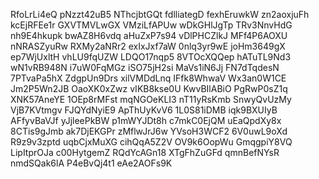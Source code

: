 RfoLrLi4eQ
pNzzt42uB5
NThcjbtGQt
fdlliategD
fexhEruwkW
zn2aoxjuFh
kcEjRFEe1r
GXVTMVLwGX
VMziLfAPUw
wDkGHlJgTp
TRv3NnvHdG
nh9E4hkupk
bwAZ8H6vdq
aHuZxP7s94
vDlPHCZlkJ
MFf4P6AOXU
nNRASZyuRw
RXMy2aNRr2
exIxJxf7aW
0nlq3yr9wE
joHm3649gX
ep7WjUxltH
vhLU9fqUZW
LDQO17nqp5
8VTOcXQQep
hATuTL9Nd3
wN1vRB948N
i7uW0FqMGz
iSO75jH2si
MaVs1iN6Jj
FN7dTqdesN
7PTvaPa5hX
ZdgpUn9Drs
xilVMDdLnq
IFfk8WhwaV
Wx3an0W1CE
Jm2P5Wn2JB
OaoXK0xZwz
vIKB8kse0U
KwvBIlABiO
PgRwP0sZ1q
XNK57AneYE
1OEp8rMFst
mqNGOeKLI3
nT11yRsKmb
SnwyQvUzMy
VjB7KVtmgv
FJQYdNyiE9
ApThUyKvV6
1L0S81iDMB
iqk9BXUIyB
AFfyvBaVJf
yJjleePkBW
p1mWYJDt8h
c7mkC0EjQM
uEaQpdXy8x
8CTis9gJmb
ak7DjEKGPr
zMflwJrJ6w
YVsoH3WCF2
6V0uwL9oXd
R9z9v3zptd
uqbCjxMuXG
cihQqA5Z2V
OV9k6OopWu
GmqgpiY8VQ
LipItprOJa
c00HytgemZ
RQdYcAGn18
XTgFhZuGFd
qmnBefNYsR
nmdSQak6lA
P4eBvQj4t1
eAe2AOFs9K
